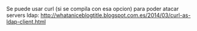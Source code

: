 Se puede usar curl (si se compila con esa opcion) para poder atacar servers ldap:
http://whataniceblogtitle.blogspot.com.es/2014/03/curl-as-ldap-client.html
